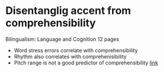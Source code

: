 # Disentanglig accent from comprehensibility
Bilingualism: Language and Cognition
12 pages
* Word stress errors correlate with comprehensibility
* Rhythm also correlates with comprehenisibility
* Pitch range is not a good predictor of comprehensibility
[link](http://journals.cambridge.org/abstract_S1366728912000168)
